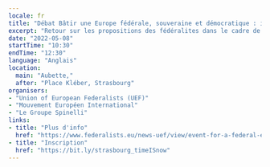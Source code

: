 ```yaml
---
locale: fr
title: "Débat Bâtir une Europe fédérale, souveraine et démocratique : il est temps !"
excerpt: "Retour sur les propositions des fédéralites dans le cadre de la Conférence sur l'avenir de l'Europe pour construire une Europe plus souveraine et plus démocratique democratic, capable de répondre aux grands défis (retour de la guerre en Europe, défence des valeurs démocratiques, liberté et justice)."
date: "2022-05-08"
startTime: "10:30"
endTime: "12:30"
language: "Anglais"
location:
  main: "Aubette,"
  after: "Place Kléber, Strasbourg"
organisers:
- "Union of European Federalists (UEF)"
- "Mouvement Européen International"
- "Le Groupe Spinelli"
links:
- title: "Plus d'info"
  href: "https://www.federalists.eu/news-uef/view/event-for-a-federal-europe-sovereign-and-democratic-the-time-is-now"
- title: "Inscription"
  href: "https://bit.ly/strasbourg_timeISnow" 
---
```

